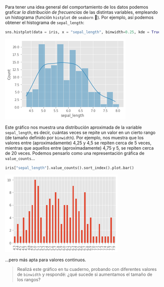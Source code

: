 Para tener una idea general del comportamiento de los datos podemos graficar _la distribución de frecuencias_ de las distintas variables, empleando un histograma (función `histplot` de `seaborn` 🐚). Por ejemplo, así podemos obtener el histograma de `sepal_length`:


```python
sns.histplot(data = iris, x = "sepal_length", binwidth=0.25, kde = True)
```

<img src="https://raw.githubusercontent.com/MumukiProject/mumuki-guia-python3-clustering/master/assets/sepal_length_hist_1672517852231.png" alt="sepal_length_hist_1672517852231.png" width="auto" height="auto">

Este gráfico nos muestra una distribución aproximada de la variable `sepal_length`, es decir, cuántas veces se repite un valor en un cierto rango (de tamaño definido por `binwidth`). Por ejemplo, nos muestra que los valores entre (aproximadamente) 4,25 y 4,5 se repiten cerca de 5 veces, mientras que aquellos entre (aproximadamente) 4,75 y 5, se repiten cerca de 20 veces. Podemos pensarlo como una representación gráfica de `value_counts`...

```python
iris["sepal_length"].value_counts().sort_index().plot.bar()
```

<img src="https://raw.githubusercontent.com/MumukiProject/mumuki-guia-python3-clustering/master/assets/sepal_length_vc_1672518543133.png" alt="sepal_length_vc_1672518543133.png" width="auto" height="auto">

...pero más apta para valores continuos.

> Realizá este gráfico en tu cuaderno, probando con diferentes valores de `binwidth` y respondé: ¿qué sucede si aumentamos el tamaño de los rangos?

